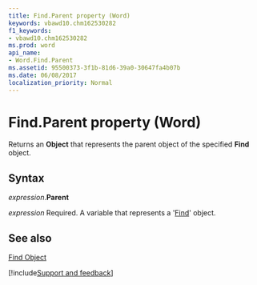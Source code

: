```yaml
---
title: Find.Parent property (Word)
keywords: vbawd10.chm162530282
f1_keywords:
- vbawd10.chm162530282
ms.prod: word
api_name:
- Word.Find.Parent
ms.assetid: 95500373-3f1b-81d6-39a0-30647fa4b07b
ms.date: 06/08/2017
localization_priority: Normal
---
```



# Find.Parent property (Word)

Returns an  **Object** that represents the parent object of the specified **Find** object.


## Syntax

_expression_.**Parent**

_expression_ Required. A variable that represents a '[Find](Word.Find.md)' object.


## See also


[Find Object](Word.Find.md)

[!include[Support and feedback](~/includes/feedback-boilerplate.md)]